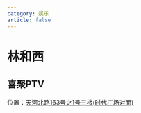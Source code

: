 ```yaml
---
category: 娱乐
article: false
---
```


# 林和西

## 喜聚PTV

<i class="fa-solid fa-location-dot"></i> 位置：<a href="https://ditu.amap.com/place/B0FFHEFWE3" target="_blank">天河北路163号之1号三楼(时代广场对面)</a>

